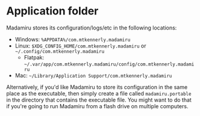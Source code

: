 # Application folder
Madamiru stores its configuration/logs/etc in the following locations:

* Windows: `%APPDATA%/com.mtkennerly.madamiru`
* Linux: `$XDG_CONFIG_HOME/com.mtkennerly.madamiru` or `~/.config/com.mtkennerly.madamiru`
  * Flatpak: `~/.var/app/com.mtkennerly.madamiru/config/com.mtkennerly.madamiru`
* Mac: `~/Library/Application Support/com.mtkennerly.madamiru`

Alternatively, if you'd like Madamiru to store its configuration in the same
place as the executable, then simply create a file called `madamiru.portable`
in the directory that contains the executable file. You might want to do that
if you're going to run Madamiru from a flash drive on multiple computers.
